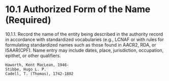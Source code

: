 # 10.1 Authorized Form of the Name (Required)

10.1.1. Record the name of the entity being described in the authority record in accordance with standardized vocabularies (e.g., LCNAF or with rules for formulating standardized names such as those found in AACR2, RDA, or ISAAR(CPF). Name entry may include dates, place, jurisdiction, occupation, epithet, or other qualifiers.

```
Haworth, Kent MacLean, 1946-
Stibbe, Hugo L. P.
Cadell, T. (Thomas), 1742-1802
```
